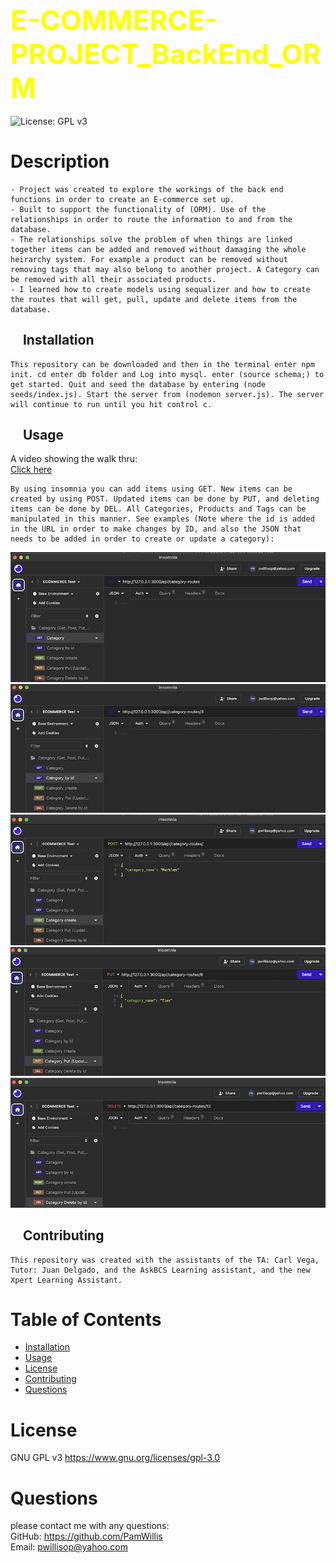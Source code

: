 
## <span style="color: Yellow; font-size: 2.75rem;">E-COMMERCE-PROJECT_BackEnd_ORM</span>  
![License: GPL v3](https://img.shields.io/badge/License-GPLv3-blue.svg)

# Description
    - Project was created to explore the workings of the back end functions in order to create an E-commerce set up.
    - Built to support the functionality of (ORM). Use of the relationships in order to route the information to and from the database.
    - The relationships solve the problem of when things are linked together items can be added and removed without damaging the whole heirarchy system. For example a product can be removed without removing tags that may also belong to another project. A Category can be removed with all their associated products.
    - I learned how to create models using sequalizer and how to create the routes that will get, pull, update and delete items from the database.  

## &nbsp;&nbsp;&nbsp;  Installation  
    This repository can be downloaded and then in the terminal enter npm init. cd enter db folder and Log into mysql. enter (source schema;) to get started. Quit and seed the database by entering (node seeds/index.js). Start the server from (nodemon server.js). The server will continue to run until you hit control c.

## &nbsp;&nbsp;&nbsp;  Usage     
 A video showing the walk thru:  
[Click here](https://drive.google.com/file/d/1rjGauBT3XtGK_fem6jHssLyJoJECX__z/view?usp=sharing)  
  
    By using insomnia you can add items using GET. New items can be created by using POST. Updated items can be done by PUT, and deleting items can be done by DEL. All Categories, Products and Tags can be manipulated in this manner. See examples (Note where the id is added in the URL in order to make changes by ID, and also the JSON that needs to be added in order to create or update a category):
![MockUp](img_readme/GET_Category.png)
![MockUp](img_readme/GET_byId_Category.png)
![MockUp](img_readme/POST_Category.png)
![MockUp](img_readme/PUT_Category.png)
![MockUp](img_readme/DEL_Category.png)

## &nbsp;&nbsp;&nbsp;  Contributing  
    This repository was created with the assistants of the TA: Carl Vega, Tutor: Juan Delgado, and the AskBCS Learning assistant, and the new Xpert Learning Assistant.
 
    

# Table of Contents
- [Installation](#installation)
- [Usage](#usage)
- [License](#license)
- [Contributing](#contributing)
- [Questions](#questions)

# License
GNU GPL v3  https://www.gnu.org/licenses/gpl-3.0

# Questions
please contact me with any questions:  
GitHub: https://github.com/PamWillis  
Email: pwillisop@yahoo.com
